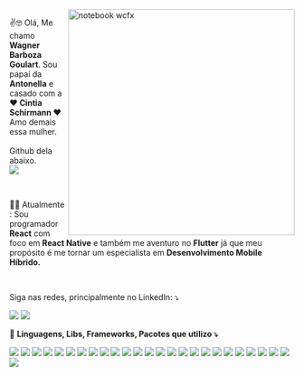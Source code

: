 <img src="https://raw.githubusercontent.com/MicaelliMedeiros/micaellimedeiros/master/image/computer-illustration.png" min-width="400px" max-width="400px" width="400px" align="right" alt="notebook wcfx">


<p align="left"> 
  ✌️🤓 Olá, Me chamo <strong>Wagner Barboza Goulart</strong>. Sou papai da <strong>Antonella</strong> e casado com a <strong>❤️ Cintia Schirmann  ❤️</strong>Amo demais essa mulher.<br> <br>Github dela abaixo.<br><a href="https://github.com/schirmann" alt="Github">
  <img src="https://img.shields.io/badge/GitHub-100000?style=for-the-badge&logo=github&logoColor=white"/></a>
</p>

<br>

<p align="left">
  👨‍💻 Atualmente :  Sou programador <strong>React</strong> com foco em <strong>React Native</strong> e também me aventuro no <strong>Flutter</strong> já que meu propósito é me tornar um especialista em <strong>Desenvolvimento Mobile Híbrido.</strong>
</p>
<br>

<p align="left">
  Siga nas redes, principalmente no LinkedIn: ⤵️
</p>

<p align="left">
  <a href="https://www.instagram.com/wagao.dev/" alt="Instagram">
  <img src="https://img.shields.io/badge/-Instagram-DF0174?style=for-the-badge&logo=instagram&logoColor=white&link=https://www.instagram.com/wagao.dev/"/></a>

  <a href="https://www.linkedin.com/in/wcfx" alt="Linkedin">
  <img src="https://img.shields.io/badge/-Linkedin-0e76a8?style=for-the-badge&logo=Linkedin&logoColor=white&link=https://www.linkedin.com/in/wcfx" /></a>

  <p align="left">
  🚀 <strong>Linguagens, Libs, Frameworks, Pacotes que utilizo ⤵️ </strong>
</p>
<p align="left">
<img src="https://img.shields.io/badge/JavaScript-323330?style=for-the-badge&logo=javascript&logoColor=F7DF1E" />
<img src="https://img.shields.io/badge/TypeScript-007ACC?style=for-the-badge&logo=typescript&logoColor=white" />
<img src="https://img.shields.io/badge/CSS3-1572B6?style=for-the-badge&logo=css3&logoColor=white" />
<img src="https://img.shields.io/badge/React_Native-20232A?style=for-the-badge&logo=react&logoColor=61DAFB" />
<img src="https://img.shields.io/badge/Flutter-02569B?style=for-the-badge&logo=flutter&logoColor=white" />
<img src="https://img.shields.io/badge/Node.js-339933?style=for-the-badge&logo=nodedotjs&logoColor=white" />
<img src="https://img.shields.io/badge/Yarn-2C8EBB?style=for-the-badge&logo=yarn&logoColor=white" />
<img src="https://img.shields.io/badge/Jest-C21325?style=for-the-badge&logo=jest&logoColor=white" />
<img src="https://img.shields.io/badge/Sass-CC6699?style=for-the-badge&logo=sass&logoColor=white" />
<img src="https://img.shields.io/badge/React-20232A?style=for-the-badge&logo=react&logoColor=61DAFB" />
<img src="https://img.shields.io/badge/Tailwind_CSS-38B2AC?style=for-the-badge&logo=tailwind-css&logoColor=white" />
<img src="https://img.shields.io/badge/Material--UI-0081CB?style=for-the-badge&logo=material-ui&logoColor=white" />
<img src="https://img.shields.io/badge/Redux-593D88?style=for-the-badge&logo=redux&logoColor=white" />
<img src="https://img.shields.io/badge/GraphQl-E10098?style=for-the-badge&logo=graphql&logoColor=white" />
<img src="https://img.shields.io/badge/next.js-000000?style=for-the-badge&logo=nextdotjs&logoColor=white" />
<img src="https://img.shields.io/badge/firebase-ffca28?style=for-the-badge&logo=firebase&logoColor=black" />
<img src="https://img.shields.io/badge/Git-F05032?style=for-the-badge&logo=git&logoColor=white" />
<img src="https://img.shields.io/badge/Insomnia-5849be?style=for-the-badge&logo=Insomnia&logoColor=white" />
<img src="https://img.shields.io/badge/Amazon_AWS-232F3E?style=for-the-badge&logo=amazon-aws&logoColor=white" />
<img src="https://img.shields.io/badge/Azure_DevOps-0078D7?style=for-the-badge&logo=azure-devops&logoColor=white" />
<img src="https://img.shields.io/badge/Android-3DDC84?style=for-the-badge&logo=android&logoColor=white" />
<img src="https://img.shields.io/badge/iOS-000000?style=for-the-badge&logo=ios&logoColor=white" />
<img src="https://img.shields.io/badge/Linux-FCC624?style=for-the-badge&logo=linux&logoColor=black" />
<img src="https://img.shields.io/badge/mac%20os-000000?style=for-the-badge&logo=apple&logoColor=white" />
<img src="https://img.shields.io/badge/Visual_Studio_Code-0078D4?style=for-the-badge&logo=visual%20studio%20code&logoColor=white" />
<img src="https://img.shields.io/badge/Spotify-1ED760?&style=for-the-badge&logo=spotify&logoColor=white" />

</p>  
